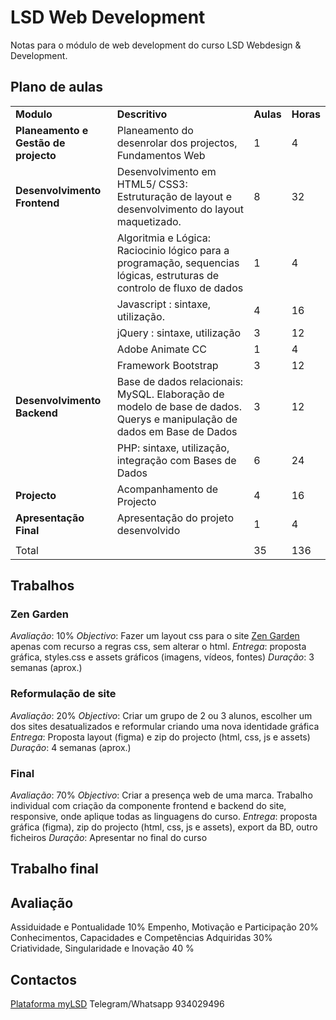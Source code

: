 # LSD Web Development

Notas para o módulo de web development do curso LSD Webdesign & Development.

## Plano de aulas

|   |   |   |   |
|---|---|---|---|
|**Modulo**|**Descritivo**|**Aulas**|**Horas**|
|**Planeamento e Gestão de projecto**|Planeamento do desenrolar dos projectos, Fundamentos Web|1|4|
|**Desenvolvimento Frontend**|Desenvolvimento em HTML5/ CSS3: Estruturação de layout e desenvolvimento do layout maquetizado.|8|32|
||Algoritmia e Lógica:  Raciocinio lógico para a programação, sequencias lógicas, estruturas de controlo de fluxo de dados|1|4|
||Javascript : sintaxe, utilização.|4|16|
||jQuery : sintaxe, utilização|3|12|
||Adobe Animate CC|1|4|
||Framework Bootstrap|3|12|
|**Desenvolvimento Backend**|Base de dados relacionais: MySQL. Elaboração de modelo de base de dados. Querys e manipulação de dados em Base de Dados|3|12|
||PHP: sintaxe, utilização, integração com Bases de Dados|6|24|
|**Projecto**|Acompanhamento de Projecto|4|16|
|**Apresentação Final**|Apresentação do projeto desenvolvido|1|4|
|||||
|Total||35|136|

## Trabalhos

### Zen Garden

_Avaliação_: 10%
_Objectivo_: Fazer um layout css para o site [Zen Garden](https://www.csszengarden.com/) apenas com recurso a regras css, sem alterar o html.
_Entrega_: proposta gráfica, styles.css e assets gráficos (imagens, vídeos, fontes)
_Duração_: 3 semanas (aprox.)
### Reformulação de site

_Avaliação_: 20%
_Objectivo_: Criar um grupo de 2 ou 3 alunos, escolher um dos sites desatualizados e reformular criando uma nova identidade gráfica
_Entrega_: Proposta layout (figma) e zip do projecto (html, css, js e assets)
_Duração_: 4 semanas (aprox.)
### Final

_Avaliação_: 70%
_Objectivo_: Criar a presença web de uma marca. Trabalho individual com criação da componente frontend e backend do site, responsive, onde aplique todas as linguagens do curso.
_Entrega_: proposta gráfica (figma), zip do projecto (html, css, js e assets), export da BD, outro ficheiros
_Duração_: Apresentar no final do curso


## Trabalho final


## Avaliação

Assiduidade e Pontualidade 10%
Empenho, Motivação e Participação 20%
Conhecimentos, Capacidades e Competências Adquiridas 30%
Criatividade, Singularidade e Inovação 40 %


## Contactos
[Plataforma myLSD](https://my.lsd.pt)
Telegram/Whatsapp 934029496
